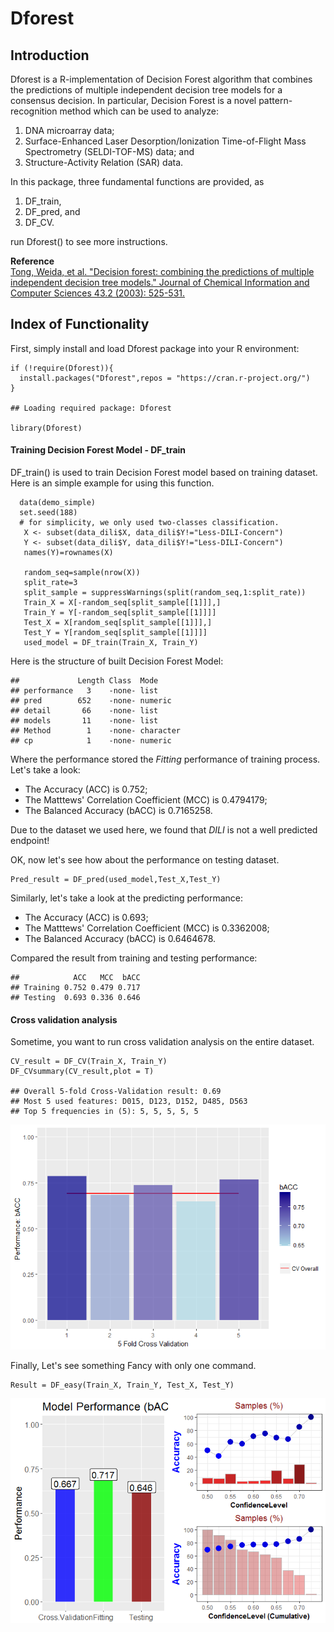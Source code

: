 Dforest
=======

Introduction
------------

Dforest is a R-implementation of Decision Forest algorithm that combines
the predictions of multiple independent decision tree models for a
consensus decision. In particular, Decision Forest is a novel
pattern-recognition method which can be used to analyze:

1.  DNA microarray data;
2.  Surface-Enhanced Laser Desorption/Ionization Time-of-Flight Mass
    Spectrometry (SELDI-TOF-MS) data; and
3.  Structure-Activity Relation (SAR) data.

In this package, three fundamental functions are provided, as

1.  DF\_train,
2.  DF\_pred, and
3.  DF\_CV.

run Dforest() to see more instructions.

**Reference**  
[Tong, Weida, et al. "Decision forest: combining the predictions of
multiple independent decision tree models." Journal of Chemical
Information and Computer Sciences 43.2 (2003):
525-531.](http://pubs.acs.org/doi/abs/10.1021/ci020058s)

Index of Functionality
----------------------

First, simply install and load Dforest package into your R environment:

    if (!require(Dforest)){
      install.packages("Dforest",repos = "https://cran.r-project.org/")
    }

    ## Loading required package: Dforest

    library(Dforest)

#### Training Decision Forest Model - DF\_train

DF\_train() is used to train Decision Forest model based on training
dataset.  
Here is an simple example for using this function.

      data(demo_simple)
      set.seed(188)
      # for simplicity, we only used two-classes classification.
       X <- subset(data_dili$X, data_dili$Y!="Less-DILI-Concern")
       Y <- subset(data_dili$Y, data_dili$Y!="Less-DILI-Concern") 
       names(Y)=rownames(X)

       random_seq=sample(nrow(X))
       split_rate=3
       split_sample = suppressWarnings(split(random_seq,1:split_rate))
       Train_X = X[-random_seq[split_sample[[1]]],]
       Train_Y = Y[-random_seq[split_sample[[1]]]]
       Test_X = X[random_seq[split_sample[[1]]],]
       Test_Y = Y[random_seq[split_sample[[1]]]]
       used_model = DF_train(Train_X, Train_Y)

Here is the structure of built Decision Forest Model:

    ##             Length Class  Mode     
    ## performance   3    -none- list     
    ## pred        652    -none- numeric  
    ## detail       66    -none- list     
    ## models       11    -none- list     
    ## Method        1    -none- character
    ## cp            1    -none- numeric

Where the performance stored the *Fitting* performance of training
process.  
Let's take a look:  
- The Accuracy (ACC) is 0.752;  
- The Matttews' Correlation Coefficient (MCC) is 0.4794179;  
- The Balanced Accuracy (bACC) is 0.7165258.

Due to the dataset we used here, we found that *DILI* is not a well
predicted endpoint!

OK, now let's see how about the performance on testing dataset.

    Pred_result = DF_pred(used_model,Test_X,Test_Y)

Similarly, let's take a look at the predicting performance:  
- The Accuracy (ACC) is 0.693;  
- The Matttews' Correlation Coefficient (MCC) is 0.3362008;  
- The Balanced Accuracy (bACC) is 0.6464678.

Compared the result from training and testing performance:

    ##            ACC   MCC  bACC
    ## Training 0.752 0.479 0.717
    ## Testing  0.693 0.336 0.646

#### Cross validation analysis

Sometime, you want to run cross validation analysis on the entire
dataset.

    CV_result = DF_CV(Train_X, Train_Y)
    DF_CVsummary(CV_result,plot = T)

    ## Overall 5-fold Cross-Validation result: 0.69
    ## Most 5 used features: D015, D123, D152, D485, D563
    ## Top 5 frequencies in (5): 5, 5, 5, 5, 5

![](ReadMe_files/figure-markdown_strict/unnamed-chunk-6-1.png)

Finally, Let's see something Fancy with only one command.

    Result = DF_easy(Train_X, Train_Y, Test_X, Test_Y)

![](ReadMe_files/figure-markdown_strict/unnamed-chunk-7-1.png)
